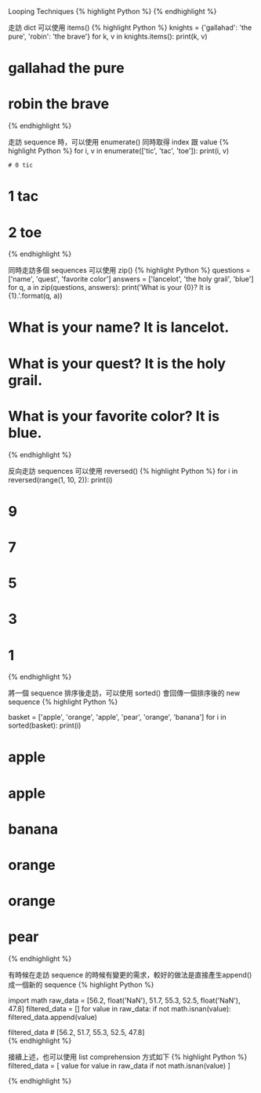 
Looping Techniques
{% highlight Python %}
{% endhighlight %}

走訪 dict 可以使用 items()
{% highlight Python %}
knights = {'gallahad': 'the pure', 'robin': 'the brave'}
for k, v in knights.items():
    print(k, v)
	
# gallahad the pure
# robin the brave
{% endhighlight %}

走訪 sequence 時，可以使用 enumerate() 同時取得 index 跟 value
{% highlight Python %}
for i, v in enumerate(['tic', 'tac', 'toe']):
    print(i, v)

	# 0 tic
# 1 tac
# 2 toe
{% endhighlight %}

同時走訪多個 sequences 可以使用 zip()
{% highlight Python %}
questions = ['name', 'quest', 'favorite color']
answers = ['lancelot', 'the holy grail', 'blue']
for q, a in zip(questions, answers):
    print('What is your {0}?  It is {1}.'.format(q, a))

# What is your name?  It is lancelot.
# What is your quest?  It is the holy grail.
# What is your favorite color?  It is blue.	
	
{% endhighlight %}

反向走訪 sequences 可以使用 reversed()
{% highlight Python %}
for i in reversed(range(1, 10, 2)):
    print(i)
	
# 9
# 7
# 5
# 3
# 1
{% endhighlight %}

將一個 sequence 排序後走訪，可以使用 sorted() 會回傳一個排序後的 new sequence
{% highlight Python %}

basket = ['apple', 'orange', 'apple', 'pear', 'orange', 'banana']
for i in sorted(basket):
    print(i)

# apple
# apple
# banana
# orange
# orange
# pear
	
{% endhighlight %}

有時候在走訪 sequence 的時候有變更的需求，較好的做法是直接產生append()成一個新的 sequence
{% highlight Python %}

import math
raw_data = [56.2, float('NaN'), 51.7, 55.3, 52.5, float('NaN'), 47.8]
filtered_data = []
for value in raw_data:
    if not math.isnan(value):
        filtered_data.append(value)

filtered_data # [56.2, 51.7, 55.3, 52.5, 47.8]		
{% endhighlight %}

接續上述，也可以使用 list comprehension 方式如下
{% highlight Python %}
filtered_data = [ value for value in raw_data if not math.isnan(value) ]
		
{% endhighlight %}
